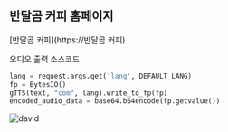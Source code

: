 ## 반달곰 커피 홈페이지

[반달곰 커피](https://반달곰 커피)


오디오 출력 소스코드
```python
lang = request.args.get('lang', DEFAULT_LANG)
fp = BytesIO()
gTTS(text, "com", lang).write_to_fp(fp)
encoded_audio_data = base64.b64encode(fp.getvalue())
```
![david]([[https://www.google.com/url?sa=i&url=https%3A%2F%2Fwww.mfab.hu%2Fartworks%2F18749%2F&psig=AOvVaw11Chx-NzdPAGe_D_vL1A5X&ust=1757749392200000&source=images&cd=vfe&opi=89978449&ved=0CBUQjRxqFwoTCICfkb7d0o8DFQAAAAAdAAAAABA](https://www.google.com/url?sa=i&url=https%3A%2F%2Fwww.mfab.hu%2Fartworks%2F18749%2F&psig=AOvVaw11Chx-NzdPAGe_D_vL1A5X&ust=1757749392200000&source=images&cd=vfe&opi=89978449&ved=0CBUQjRxqFwoTCICfkb7d0o8DFQAAAAAdAAAAABAE)](https://www.google.com/url?sa=i&url=https%3A%2F%2Fwww.mfab.hu%2Fartworks%2F18749%2F&psig=AOvVaw11Chx-NzdPAGe_D_vL1A5X&ust=1757749392200000&source=images&cd=vfe&opi=89978449&ved=0CBUQjRxqFwoTCICfkb7d0o8DFQAAAAAdAAAAABAE))
